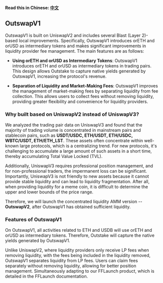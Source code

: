 **Read this in Chinese: [中文](README.cn.md)**

## OutswapV1

OutswapV1 is built on UniswapV2 and includes several Blast (Layer 2)-based local improvements. Specifically, OutswapV1 introduces orETH and orUSD as intermediary tokens and makes significant improvements in liquidity provider fee management. The main features are as follows:

+ **Using orETH and orUSD as Intermediary Tokens**: OutswapV1 introduces orETH and orUSD as intermediary tokens in trading pairs. This design allows Outstake to capture native yields generated by OutswapV1, increasing the protocol's revenue. 

+ **Separation of Liquidity and Market-Making Fees**: OutswapV1 improves the management of market-making fees by separating liquidity from fee collection. This allows users to collect fees without removing liquidity, providing greater flexibility and convenience for liquidity providers.

### Why built based on UniswapV2 instead of UniswapV3?
We analyzed the trading pair data on UniswapV3 and found that the majority of trading volume is concentrated in mainstream pairs and stablecoin pairs, such as **USDT/USDC, ETH/USDT, ETH/USDC, WBTC/USDT, ETH/ETH_LST**. These assets often concentrate within well-known large protocols, which is a centralizing trend. For new protocols, it's challenging to accumulate a large amount of such assets in a short time, thereby accumulating Total Value Locked (TVL).

Additionally, UniswapV3 requires professional position management, and for non-professional traders, the impermanent loss can be significant. Importantly, UniswapV3 is not friendly to new assets because it cannot provide stable liquidity and can lead to liquidity fragmentation. After all, when providing liquidity for a meme coin, it is difficult to determine the upper and lower bounds of the price range.

Therefore, we will launch the concentrated liquidity AMM version -- **OutswapV2**, after OutswapV1 has obtained sufficient liquidity.

### Features of OutswapV1
On OutswapV1, all activities related to ETH and USDB will use orETH and orUSD as intermediary tokens. Therefore, Outstake will capture the native yields generated by OutswapV1.

Unlike UniswapV2, where liquidity providers only receive LP fees when removing liquidity, with the fees being included in the liquidity removed, OutswapV1 separates liquidity from LP fees. Users can claim fees separately without removing liquidity, allowing for better position management. Simultaneously adapting to our FFLaunch product, which is detailed in the FFLaunch documentation.
